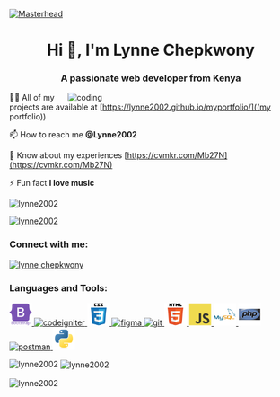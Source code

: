 [![Masterhead](https://1.bp.blogspot.com/-7A4WynwLsMw/XbBpCXG8fHI/AAAAAAAAMt4/uOa1bpLskYgrwGbllhSu2SDj_Mig8SXJQCLcBGAsYHQ/s1600/2000_600px.gif)](https://chebet.apprenticecloud.com)
<h1 align="center">Hi 👋, I'm Lynne Chepkwony</h1>
<h3 align="center">A passionate web developer from Kenya</h3>
<img alt="coding" width="400" align="right" src="https://media.giphy.com/media/6fL4ZqndWKpOM/giphy.gif"
🌱 I’m currently learning **Python**

👨‍💻 All of my projects are available at [https://lynne2002.github.io/myportfolio/]((my portfolio))

📫 How to reach me **@Lynne2002**

📄 Know about my experiences [https://cvmkr.com/Mb27N](https://cvmkr.com/Mb27N)

⚡ Fun fact **I love music**
<p align="left"> <img src="https://komarev.com/ghpvc/?username=lynne2002&label=Profile%20views&color=0e75b6&style=flat" alt="lynne2002" /> </p>

<p align="left"> <a href="https://github.com/ryo-ma/github-profile-trophy"><img src="https://github-profile-trophy.vercel.app/?username=lynne2002" alt="lynne2002" /></a> </p>

<h3 align="left">Connect with me:</h3>
<p align="left">
<a href="https://linkedin.com/in/lynne chepkwony" target="blank"><img align="center" src="https://raw.githubusercontent.com/rahuldkjain/github-profile-readme-generator/master/src/images/icons/Social/linked-in-alt.svg" alt="lynne chepkwony" height="30" width="40" /></a>
</p>

<h3 align="left">Languages and Tools:</h3>
<p align="left"> <a href="https://getbootstrap.com" target="_blank" rel="noreferrer"> <img src="https://raw.githubusercontent.com/devicons/devicon/master/icons/bootstrap/bootstrap-plain-wordmark.svg" alt="bootstrap" width="40" height="40"/> </a> <a href="https://codeigniter.com" target="_blank" rel="noreferrer"> <img src="https://cdn.worldvectorlogo.com/logos/codeigniter.svg" alt="codeigniter" width="40" height="40"/> </a> <a href="https://www.w3schools.com/css/" target="_blank" rel="noreferrer"> <img src="https://raw.githubusercontent.com/devicons/devicon/master/icons/css3/css3-original-wordmark.svg" alt="css3" width="40" height="40"/> </a> <a href="https://www.figma.com/" target="_blank" rel="noreferrer"> <img src="https://www.vectorlogo.zone/logos/figma/figma-icon.svg" alt="figma" width="40" height="40"/> </a> <a href="https://git-scm.com/" target="_blank" rel="noreferrer"> <img src="https://www.vectorlogo.zone/logos/git-scm/git-scm-icon.svg" alt="git" width="40" height="40"/> </a> <a href="https://www.w3.org/html/" target="_blank" rel="noreferrer"> <img src="https://raw.githubusercontent.com/devicons/devicon/master/icons/html5/html5-original-wordmark.svg" alt="html5" width="40" height="40"/> </a> <a href="https://developer.mozilla.org/en-US/docs/Web/JavaScript" target="_blank" rel="noreferrer"> <img src="https://raw.githubusercontent.com/devicons/devicon/master/icons/javascript/javascript-original.svg" alt="javascript" width="40" height="40"/> </a> <a href="https://www.mysql.com/" target="_blank" rel="noreferrer"> <img src="https://raw.githubusercontent.com/devicons/devicon/master/icons/mysql/mysql-original-wordmark.svg" alt="mysql" width="40" height="40"/> </a> <a href="https://www.php.net" target="_blank" rel="noreferrer"> <img src="https://raw.githubusercontent.com/devicons/devicon/master/icons/php/php-original.svg" alt="php" width="40" height="40"/> </a> <a href="https://postman.com" target="_blank" rel="noreferrer"> <img src="https://www.vectorlogo.zone/logos/getpostman/getpostman-icon.svg" alt="postman" width="40" height="40"/> </a> <a href="https://www.python.org" target="_blank" rel="noreferrer"> <img src="https://raw.githubusercontent.com/devicons/devicon/master/icons/python/python-original.svg" alt="python" width="40" height="40"/> </a> </p>

<p><img align="left" src="https://github-readme-stats.vercel.app/api/top-langs?username=lynne2002&show_icons=true&locale=en&layout=radical" alt="lynne2002" /></p>

<p>&nbsp;<img align="center" src="https://github-readme-stats.vercel.app/api?username=lynne2002&show_icons=true&locale=en" alt="lynne2002" /></p>

<p><img align="center" src="https://github-readme-streak-stats.herokuapp.com/?user=lynne2002&" alt="lynne2002" /></p>



<!---
Lynne2002/Lynne2002 is a ✨ special ✨ repository because its `README.md` (this file) appears on your GitHub profile.
You can click the Preview link to take a look at your changes.
--->
